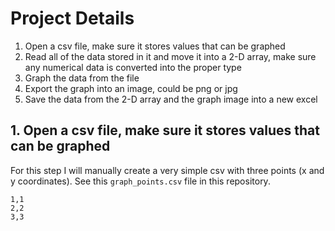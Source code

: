 # Project Details
1. Open a csv file, make sure it stores values that can be graphed
2. Read all of the data stored in it and move it into a 2-D array, make sure any numerical data is converted into the proper type
3. Graph the data from the file
4. Export the graph into an image, could be png or jpg
5. Save the data from the 2-D array and the graph image into a new excel

## 1. Open a csv file, make sure it stores values that can be graphed
For this step I will manually create a very simple csv with three points (x and y coordinates). See this ```graph_points.csv``` file in this repository.

```
1,1
2,2
3,3
```
